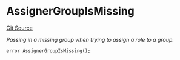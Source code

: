 # AssignerGroupIsMissing
[Git Source](https://github.com/nayms/contracts-v3/blob/0aa70a4d39a9875c02cd43cc38c09012f52d800e/src/shared/CustomErrors.sol)

*Passing in a missing group when trying to assign a role to a group.*


```solidity
error AssignerGroupIsMissing();
```

